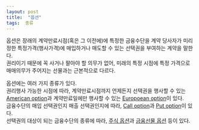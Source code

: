 ```yaml
---
layout: post
title:  "옵션"
tags:  종류
---
```


<p>
  옵션은 장래의 계약만료시점(혹은 그 이전에)에 특정한 금융수단을 계약 당사자가 미리 정한 특정가격(행사가격)에 매입하거나 매도할 수 있는 선택권을 부여하는 계약을 말한다.<br>
  권리이기 때문에 꼭 사거나 팔아야 할 의무가 없어, 미래의 특정 시점에 특정 가격으로 매매의무가 주어지는 선물과는 근본적으로 다르다.
</p>
<p>
  옵션에는 여러 가지 종류가 있다.<br>
  권리행사 가능한 시점에 따라, 계약만료시점까지 언제든지 선택권을 행사할 수 있는 <u>American option</u>과 계약만료일에만 행사할 수 있는 <u>Europoean option</u>이 있다.<br>
  금융수단의 매입 선택권인지 매출 선택권인지에 따라, <u>Call option</u>과 <u>Put option</u>이 있다.<br>
  선택권의 대상이 되는 금융수단의 종류에 따라, <u>주식 옵션</u>과 <u>금융선물 옵션</u> 등이 있다.
</p>
